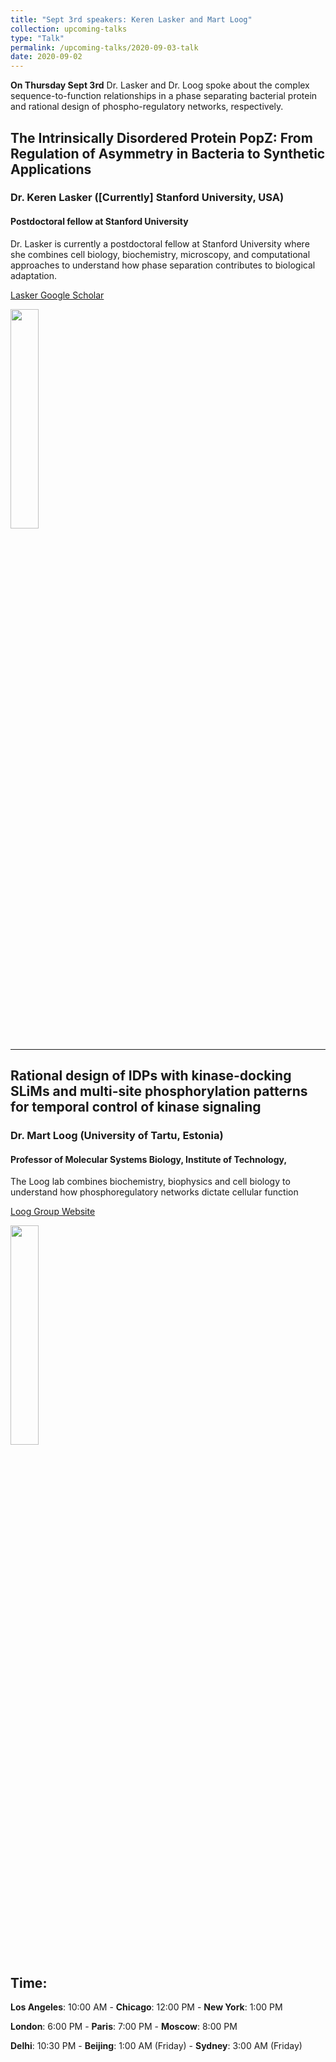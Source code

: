 ```yaml
---
title: "Sept 3rd speakers: Keren Lasker and Mart Loog"
collection: upcoming-talks
type: "Talk"
permalink: /upcoming-talks/2020-09-03-talk
date: 2020-09-02
---
```


**On Thursday Sept 3rd** Dr. Lasker and Dr. Loog spoke about the complex sequence-to-function relationships in a phase separating bacterial protein and rational design of phospho-regulatory networks, respectively.


## The Intrinsically Disordered Protein PopZ: From Regulation of Asymmetry in Bacteria to Synthetic Applications

### Dr. Keren Lasker ([Currently] Stanford University, USA)

#### Postdoctoral fellow at Stanford University
Dr. Lasker is currently a postdoctoral fellow at Stanford University where she combines cell biology, biochemistry, microscopy, and computational approaches to understand how phase separation contributes to biological adaptation.

[Lasker Google Scholar](https://scholar.google.com/citations?user=mtQEapAjWHEC&hl=en)

<img src="{{site.baseurl}}/images/speakers/2020/lasker.jpg" width="30%">

---


## Rational design of IDPs with kinase-docking SLiMs and multi-site phosphorylation patterns for temporal control of kinase signaling

### Dr. Mart Loog (University of Tartu, Estonia)

#### Professor of Molecular Systems Biology, Institute of Technology, 
The Loog lab combines biochemistry, biophysics and cell biology to understand how phosphoregulatory networks dictate cellular function

[Loog Group Website](https://looglab.com/)

<img src="{{site.baseurl}}/images/speakers/2020/loog.jpg" width="30%">


## Time:
**Los Angeles**: 10:00 AM - **Chicago**: 12:00 PM  - **New York**: 1:00 PM 

**London**: 6:00 PM - **Paris**: 7:00 PM - **Moscow**: 8:00 PM 

**Delhi**: 10:30 PM - **Beijing**: 1:00 AM (Friday)  - **Sydney**: 3:00 AM (Friday)




